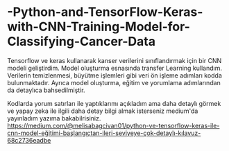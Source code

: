 # -Python-and-TensorFlow-Keras-with-CNN-Training-Model-for-Classifying-Cancer-Data
Tensorflow ve keras kullanarak kanser verilerini sınıflandırmak için bir CNN modeli geliştirdim. Model oluşturma esnasında transfer Learning kullandım. Verilerin temizlenmesi, büyütme işlemleri gibi veri ön işleme adımları kodda bulunmaktadır. Ayrıca model oluşturma, eğitim ve yorumlama adımlarından da detaylıca bahsedilmiştir. 

Kodlarda yorum satırları ile yaptıklarımı açıkladım ama daha detaylı görmek ve yapay zeka ile ilgili daha detay bilgi almak isterseniz medium'da yayınladım yazıma bakabilrisiniz.
https://medium.com/@melisabagcivan01/python-ve-tensorflow-keras-ile-cnn-model-eğitimi-başlangıçtan-i̇leri-seviyeye-çok-detaylı-kılavuz-68c2736eadbe
